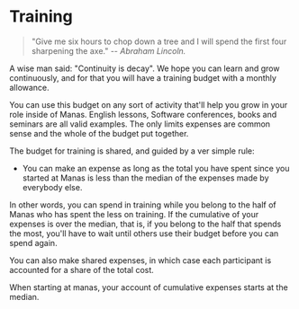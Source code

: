 # Training

> "Give me six hours to chop down a tree and I will
> spend the first four sharpening the axe."
> -- <cite>Abraham Lincoln.</cite>

A wise man said: "Continuity is decay". We hope you can learn and grow continuously, and for that you will have a training budget with a monthly allowance.

You can use this budget on any sort of activity that'll help you grow in your role inside of Manas. English lessons, Software conferences, books and seminars are all valid examples. The only limits expenses are common sense and the whole of the budget put together.

The budget for training is shared, and guided by a ver simple rule:

  * You can make an expense as long as the total you have spent since you started at Manas is less than the median of the expenses made by everybody else.

In other words, you can spend in training while you belong to the half of Manas who has spent the less on training. If the cumulative of your expenses is over the median, that is, if you belong to the half that spends the most, you'll have to wait until others use their budget before you can spend again.

You can also make shared expenses, in which case each participant is accounted for a share of the total cost.

When starting at manas, your account of cumulative expenses starts at the median.
